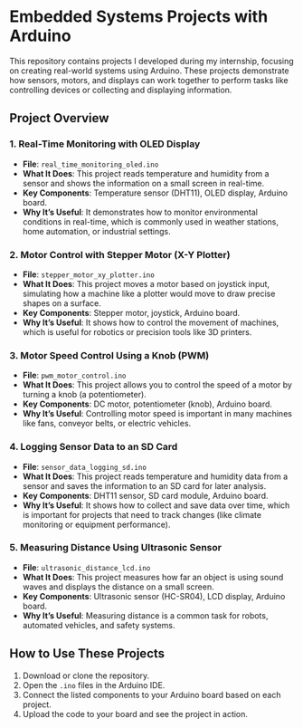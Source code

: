 # Embedded Systems Projects with Arduino

This repository contains projects I developed during my internship, focusing on creating real-world systems using Arduino. These projects demonstrate how sensors, motors, and displays can work together to perform tasks like controlling devices or collecting and displaying information.

## Project Overview

### 1. Real-Time Monitoring with OLED Display
- **File**: `real_time_monitoring_oled.ino`
- **What It Does**: This project reads temperature and humidity from a sensor and shows the information on a small screen in real-time.
- **Key Components**: Temperature sensor (DHT11), OLED display, Arduino board.
- **Why It’s Useful**: It demonstrates how to monitor environmental conditions in real-time, which is commonly used in weather stations, home automation, or industrial settings.

### 2. Motor Control with Stepper Motor (X-Y Plotter)
- **File**: `stepper_motor_xy_plotter.ino`
- **What It Does**: This project moves a motor based on joystick input, simulating how a machine like a plotter would move to draw precise shapes on a surface.
- **Key Components**: Stepper motor, joystick, Arduino board.
- **Why It’s Useful**: It shows how to control the movement of machines, which is useful for robotics or precision tools like 3D printers.

### 3. Motor Speed Control Using a Knob (PWM)
- **File**: `pwm_motor_control.ino`
- **What It Does**: This project allows you to control the speed of a motor by turning a knob (a potentiometer).
- **Key Components**: DC motor, potentiometer (knob), Arduino board.
- **Why It’s Useful**: Controlling motor speed is important in many machines like fans, conveyor belts, or electric vehicles.

### 4. Logging Sensor Data to an SD Card
- **File**: `sensor_data_logging_sd.ino`
- **What It Does**: This project reads temperature and humidity data from a sensor and saves the information to an SD card for later analysis.
- **Key Components**: DHT11 sensor, SD card module, Arduino board.
- **Why It’s Useful**: It shows how to collect and save data over time, which is important for projects that need to track changes (like climate monitoring or equipment performance).

### 5. Measuring Distance Using Ultrasonic Sensor
- **File**: `ultrasonic_distance_lcd.ino`
- **What It Does**: This project measures how far an object is using sound waves and displays the distance on a small screen.
- **Key Components**: Ultrasonic sensor (HC-SR04), LCD display, Arduino board.
- **Why It’s Useful**: Measuring distance is a common task for robots, automated vehicles, and safety systems.

## How to Use These Projects
1. Download or clone the repository.
2. Open the `.ino` files in the Arduino IDE.
3. Connect the listed components to your Arduino board based on each project.
4. Upload the code to your board and see the project in action.
